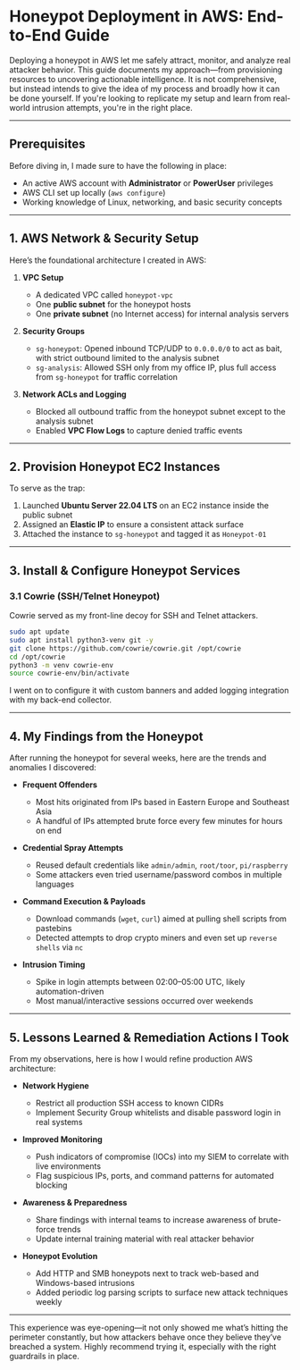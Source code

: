 # Honeypot Deployment in AWS: End-to-End Guide

Deploying a honeypot in AWS let me safely attract, monitor, and analyze real attacker behavior. This guide documents my approach—from provisioning resources to uncovering actionable intelligence. It is not comprehensive, but instead intends to give the idea of my process and broadly how it can be done yourself. If you're looking to replicate my setup and learn from real-world intrusion attempts, you're in the right place.

---

## Prerequisites

Before diving in, I made sure to have the following in place:

- An active AWS account with **Administrator** or **PowerUser** privileges  
- AWS CLI set up locally (`aws configure`)  
- Working knowledge of Linux, networking, and basic security concepts  

---

## 1. AWS Network & Security Setup

Here’s the foundational architecture I created in AWS:

1. **VPC Setup**  
   - A dedicated VPC called `honeypot-vpc`  
   - One **public subnet** for the honeypot hosts  
   - One **private subnet** (no Internet access) for internal analysis servers  

2. **Security Groups**  
   - `sg-honeypot`: Opened inbound TCP/UDP to `0.0.0.0/0` to act as bait, with strict outbound limited to the analysis subnet  
   - `sg-analysis`: Allowed SSH only from my office IP, plus full access from `sg-honeypot` for traffic correlation  

3. **Network ACLs and Logging**  
   - Blocked all outbound traffic from the honeypot subnet except to the analysis subnet  
   - Enabled **VPC Flow Logs** to capture denied traffic events  

---

## 2. Provision Honeypot EC2 Instances

To serve as the trap:

1. Launched **Ubuntu Server 22.04 LTS** on an EC2 instance inside the public subnet  
2. Assigned an **Elastic IP** to ensure a consistent attack surface  
3. Attached the instance to `sg-honeypot` and tagged it as `Honeypot-01`  

---

## 3. Install & Configure Honeypot Services

### 3.1 Cowrie (SSH/Telnet Honeypot)

Cowrie served as my front-line decoy for SSH and Telnet attackers.

```bash
sudo apt update
sudo apt install python3-venv git -y
git clone https://github.com/cowrie/cowrie.git /opt/cowrie
cd /opt/cowrie
python3 -m venv cowrie-env
source cowrie-env/bin/activate
```

I went on to configure it with custom banners and added logging integration with my back-end collector.

---

## 4. My Findings from the Honeypot

After running the honeypot for several weeks, here are the trends and anomalies I discovered:

- **Frequent Offenders**  
  - Most hits originated from IPs based in Eastern Europe and Southeast Asia  
  - A handful of IPs attempted brute force every few minutes for hours on end

- **Credential Spray Attempts**  
  - Reused default credentials like `admin/admin`, `root/toor`, `pi/raspberry`  
  - Some attackers even tried username/password combos in multiple languages

- **Command Execution & Payloads**  
  - Download commands (`wget`, `curl`) aimed at pulling shell scripts from pastebins  
  - Detected attempts to drop crypto miners and even set up `reverse shells` via `nc`

- **Intrusion Timing**  
  - Spike in login attempts between 02:00–05:00 UTC, likely automation-driven  
  - Most manual/interactive sessions occurred over weekends

---

## 5. Lessons Learned & Remediation Actions I Took

From my observations, here is how I would refine production AWS architecture:

- **Network Hygiene**  
  - Restrict all production SSH access to known CIDRs  
  - Implement Security Group whitelists and disable password login in real systems

- **Improved Monitoring**  
  - Push indicators of compromise (IOCs) into my SIEM to correlate with live environments  
  - Flag suspicious IPs, ports, and command patterns for automated blocking

- **Awareness & Preparedness**  
  - Share findings with internal teams to increase awareness of brute-force trends  
  - Update internal training material with real attacker behavior

- **Honeypot Evolution**  
  - Add HTTP and SMB honeypots next to track web-based and Windows-based intrusions  
  - Added periodic log parsing scripts to surface new attack techniques weekly

---

This experience was eye-opening—it not only showed me what’s hitting the perimeter constantly, but how attackers behave once they believe they’ve breached a system. Highly recommend trying it, especially with the right guardrails in place.
